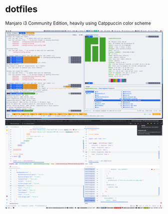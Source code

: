 # dotfiles

Manjaro i3 Community Edition, heavily using Catppuccin color scheme

![](__screenshots/screenshot.png)
![](__screenshots/screenshot2.png) 
